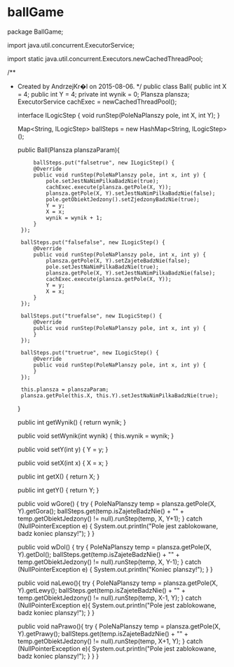 # ballGame
package BallGame;

import java.util.concurrent.ExecutorService;

import static java.util.concurrent.Executors.newCachedThreadPool;

/**
 * Created by AndrzejKr�l on 2015-08-06.
 */
public class Ball{
    public int X = 4;
    public int Y = 4;
    private int wynik = 0;
    Plansza plansza;
    ExecutorService cachExec = newCachedThreadPool();

	interface ILogicStep {
		void runStep(PoleNaPlanszy pole, int X, int Y);
	}
	
	Map<String, ILogicStep> ballSteps = new HashMap<String, ILogicStep>();

    public Ball(Plansza planszaParam){
    
    		ballSteps.put("falsetrue", new ILogicStep() {
			@Override
			public void runStep(PoleNaPlanszy pole, int x, int y) {
				pole.setJestNaNimPilkaBadzNie(true);
				cachExec.execute(plansza.getPole(X, Y));
				plansza.getPole(X, Y).setJestNaNimPilkaBadzNie(false);
				pole.getObiektJedzony().setZjedzonyBadzNie(true);
				Y = y;
				X = x;
				wynik = wynik + 1;
			}
		});
		
		ballSteps.put("falsefalse", new ILogicStep() { 
			@Override
			public void runStep(PoleNaPlanszy pole, int x, int y) {
				plansza.getPole(X, Y).setZajeteBadzNie(false);
				pole.setJestNaNimPilkaBadzNie(true);
				plansza.getPole(X, Y).setJestNaNimPilkaBadzNie(false);
				cachExec.execute(plansza.getPole(X, Y));
				Y = y;
				X = x;
			}
		});

		ballSteps.put("truefalse", new ILogicStep() {
			@Override
			public void runStep(PoleNaPlanszy pole, int x, int y) {
			}
		});

		ballSteps.put("truetrue", new ILogicStep() {
			@Override
			public void runStep(PoleNaPlanszy pole, int x, int y) {
			}
		});

        this.plansza = planszaParam;
        plansza.getPole(this.X, this.Y).setJestNaNimPilkaBadzNie(true);
    }

    public int getWynik() {
        return wynik;
    }

    public void setWynik(int wynik) {
        this.wynik = wynik;
    }

    public void setY(int y) {
        Y = y;
    }

    public void setX(int x) {
        X = x;
    }

    public int getX() {
        return X;
    }

    public int getY() {
        return Y;
    }

    public void wGore() {
		try {
			PoleNaPlanszy temp = plansza.getPole(X, Y).getGora();
			ballSteps.get(temp.isZajeteBadzNie() + "" + temp.getObiektJedzony() != null).runStep(temp, X, Y+1); 
		} catch (NullPointerException e) {
			System.out.println("Pole jest zablokowane, badz koniec planszy!");
		}
	}

	public void wDol() {
		try {
			PoleNaPlanszy temp = plansza.getPole(X, Y).getDol();
			ballSteps.get(temp.isZajeteBadzNie() + "" + temp.getObiektJedzony() != null).runStep(temp, X, Y-1); 
		} catch (NullPointerException e) {
			System.out.println("Koniec planszy!");
		}
	}
    
    public void naLewo(){
        try {
            PoleNaPlanszy temp = plansza.getPole(X, Y).getLewy();
			ballSteps.get(temp.isZajeteBadzNie() + "" + temp.getObiektJedzony() != null).runStep(temp, X-1, Y); 
        }
        catch (NullPointerException e){
            System.out.println("Pole jest zablokowane, badz koniec planszy!");
        }
    }

    public void naPrawo(){
        try {
            PoleNaPlanszy temp = plansza.getPole(X, Y).getPrawy();
			ballSteps.get(temp.isZajeteBadzNie() + "" + temp.getObiektJedzony() != null).runStep(temp, X+1, Y); 
        }
        catch (NullPointerException e){
            System.out.println("Pole jest zablokowane, badz koniec planszy!");
        }
    }
}
